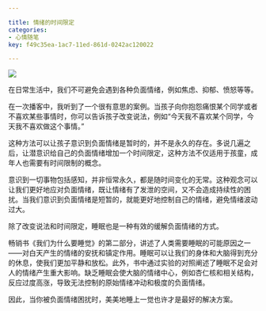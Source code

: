 ```yaml
---

title: 情绪的时间限定
categories:
- 心情随笔
key: f49c35ea-1ac7-11ed-861d-0242ac120022

---
```



![](https://images.animesdata.com/other/blog/202305/b642ea41-6b7d-4a86-9b37-faa7dc3047cf.png)

在日常生活中，我们不可避免会遇到各种负面情绪，例如焦虑、抑郁、愤怒等等。

在一次播客中，我听到了一个很有意思的案例。当孩子向你抱怨痛恨某个同学或者不喜欢某些事情时，你可以告诉孩子改变说法，例如“今天我不喜欢某个同学，今天我不喜欢做这个事情。”

这种方法可以让孩子意识到负面情绪是暂时的，并不是永久的存在。多说几遍之后，让潜意识给自己的负面情绪增加一个时间限定，这种方法不仅适用于孩童，成年人也需要有时间限制的概念。

意识到一切事物包括感知，并非恒常永久，都是随时间变化的无常。这种观念可以让我们更好地应对负面情绪，既让情绪有了发泄的空间，又不会造成持续性的困扰。当我们意识到负面情绪是短暂的，就能更好地控制自己的情绪，避免情绪波动过大。

除了改变说法和时间限定，睡眠也是一种有效的缓解负面情绪的方式。

畅销书《我们为什么要睡觉》的第二部分，讲述了人类需要睡眠的可能原因之一——对白天产生的情绪的安抚和镇定作用。睡眠可以让我们的身体和大脑得到充分的休息，使我们更加平静和放松。此外，书中通过实验的对照阐述了睡眠不足会对人的情绪产生重大影响。缺乏睡眠会使大脑的情绪中心，例如杏仁核和相关结构，反应过度高涨，导致无法控制的原始情绪冲动和极度的负面情绪。

因此，当你被负面情绪困扰时，美美地睡上一觉也许才是最好的解决方案。
